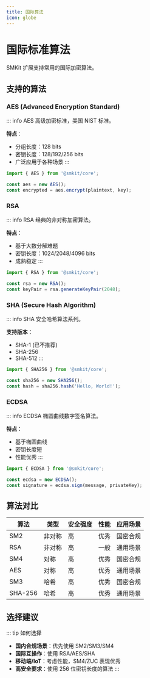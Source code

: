 ```yaml
---
title: 国际算法
icon: globe
---
```


# 国际标准算法

SMKit 扩展支持常用的国际加密算法。

## 支持的算法

### AES (Advanced Encryption Standard)

::: info AES
高级加密标准，美国 NIST 标准。

**特点**：
- 分组长度：128 bits
- 密钥长度：128/192/256 bits
- 广泛应用于各种场景
:::

```typescript
import { AES } from '@smkit/core';

const aes = new AES();
const encrypted = aes.encrypt(plaintext, key);
```

### RSA

::: info RSA
经典的非对称加密算法。

**特点**：
- 基于大数分解难题
- 密钥长度：1024/2048/4096 bits
- 成熟稳定
:::

```typescript
import { RSA } from '@smkit/core';

const rsa = new RSA();
const keyPair = rsa.generateKeyPair(2048);
```

### SHA (Secure Hash Algorithm)

::: info SHA
安全哈希算法系列。

**支持版本**：
- SHA-1 (已不推荐)
- SHA-256
- SHA-512
:::

```typescript
import { SHA256 } from '@smkit/core';

const sha256 = new SHA256();
const hash = sha256.hash('Hello, World!');
```

### ECDSA

::: info ECDSA
椭圆曲线数字签名算法。

**特点**：
- 基于椭圆曲线
- 密钥长度短
- 性能优秀
:::

```typescript
import { ECDSA } from '@smkit/core';

const ecdsa = new ECDSA();
const signature = ecdsa.sign(message, privateKey);
```

## 算法对比

| 算法 | 类型 | 安全强度 | 性能 | 应用场景 |
| --- | --- | --- | --- | --- |
| SM2 | 非对称 | 高 | 优秀 | 国密合规 |
| RSA | 非对称 | 高 | 一般 | 通用场景 |
| SM4 | 对称 | 高 | 优秀 | 国密合规 |
| AES | 对称 | 高 | 优秀 | 通用场景 |
| SM3 | 哈希 | 高 | 优秀 | 国密合规 |
| SHA-256 | 哈希 | 高 | 优秀 | 通用场景 |

## 选择建议

::: tip 如何选择
- **国内合规场景**：优先使用 SM2/SM3/SM4
- **国际互操作**：使用 RSA/AES/SHA
- **移动端/IoT**：考虑性能，SM4/ZUC 表现优秀
- **高安全要求**：使用 256 位密钥长度的算法
:::
